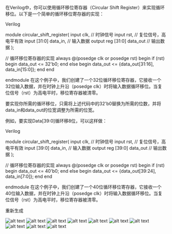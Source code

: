 在Verilog中，你可以使用循环移位寄存器（Circular Shift Register）来实现循环移位。以下是一个简单的循环移位寄存器的实现：

Verilog




module circular_shift_register(
    input clk, // 时钟信号
    input rst, // 复位信号，高电平有效
    input [31:0] data_in, // 输入数据
    output reg [31:0] data_out // 输出数据
);

// 循环移位寄存器的实现
always @(posedge clk or posedge rst) begin
    if (rst) begin
        data_out <= 32'b0;
    end else begin
        data_out <= {data_out[31:16], data_in[15:0]};
    end
end

endmodule
在这个例子中，我们创建了一个32位循环移位寄存器，它接收一个32位输入数据，并在时钟上升沿（posedge clk）时将输入数据循环移位。当复位信号（rst）为高电平时，移位寄存器被清零。

要实现你所需的循环移位，只需将上述代码中的32&#39;b0替换为所需的位数，并将data_in和data_out的位宽调整为所需的位宽。

例如，要实现Data[39:0]循环移8位，可以这样做：

Verilog




module circular_shift_register(
    input clk, // 时钟信号
    input rst, // 复位信号，高电平有效
    input [39:0] data_in, // 输入数据
    output reg [39:0] data_out // 输出数据
);

// 循环移位寄存器的实现
always @(posedge clk or posedge rst) begin
    if (rst) begin
        data_out <= 40'b0;
    end else begin
        data_out <= {data_out[39:24], data_in[7:0]};
    end
end

endmodule
在这个例子中，我们创建了一个40位循环移位寄存器，它接收一个40位输入数据，并在时钟上升沿（posedge clk）时将输入数据循环移位。当复位信号（rst）为高电平时，移位寄存器被清零。

 
重新生成


![alt text](<img/first version/屏幕截图 2024-09-11 123229.png>) ![alt text](<img/first version/屏幕截图 2024-09-11 123301.png>) ![alt text](<img/first version/屏幕截图 2024-09-11 123525.png>) ![alt text](<img/first version/屏幕截图 2024-09-11 123530.png>) ![alt text](<img/first version/屏幕截图 2024-09-11 123603.png>) ![alt text](<img/first version/屏幕截图 2024-09-11 123614.png>) ![alt text](<img/first version/屏幕截图 2024-09-11 123707.png>) ![alt text](<img/first version/屏幕截图 2024-09-11 123819.png>) ![alt text](<img/first version/屏幕截图 2024-09-11 123909.png>) ![alt text](<img/first version/屏幕截图 2024-09-11 123953.png>)